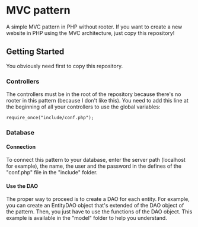 # MVC pattern

A simple MVC pattern in PHP without rooter.
If you want to create a new website in PHP using the MVC architecture, just copy this repository!

## Getting Started

You obviously need first to copy this repository.

### Controllers

The controllers must be in the root of the repository because there's no rooter in this pattern (because I don't like this).
You need to add this line at the beginning of all your controllers to use the global variables:
```
require_once("include/conf.php");
```

### Database

#### Connection

To connect this pattern to your database, enter the server path (localhost for example), the name, the user and the password in the defines of the "conf.php" file in the "include" folder.

#### Use the DAO

The proper way to proceed is to create a DAO for each entity. For example, you can create an EntityDAO object that's extended of the DAO object of the pattern. Then, you just have to use the functions of the DAO object. This example is available in the "model" folder to help you understand.
